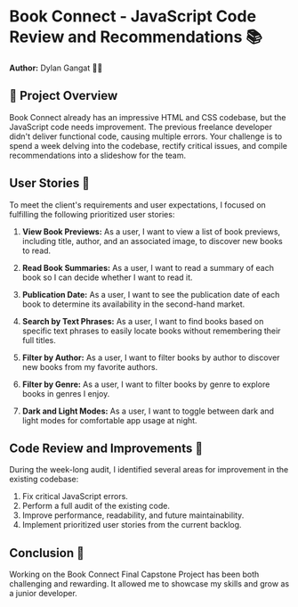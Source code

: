 # Book Connect - JavaScript Code Review and Recommendations 📚

**Author:** Dylan Gangat 🙋‍♂️

## 🎯 Project Overview

Book Connect already has an impressive HTML and CSS codebase, but the JavaScript code needs improvement. The previous freelance developer didn't deliver functional code, causing multiple errors. Your challenge is to spend a week delving into the codebase, rectify critical issues, and compile recommendations into a slideshow for the team.

## User Stories 📖

To meet the client's requirements and user expectations, I focused on fulfilling the following prioritized user stories:

1. **View Book Previews:** As a user, I want to view a list of book previews, including title, author, and an associated image, to discover new books to read.

2. **Read Book Summaries:** As a user, I want to read a summary of each book so I can decide whether I want to read it.

3. **Publication Date:** As a user, I want to see the publication date of each book to determine its availability in the second-hand market.

4. **Search by Text Phrases:** As a user, I want to find books based on specific text phrases to easily locate books without remembering their full titles.

5. **Filter by Author:** As a user, I want to filter books by author to discover new books from my favorite authors.

6. **Filter by Genre:** As a user, I want to filter books by genre to explore books in genres I enjoy.

7. **Dark and Light Modes:** As a user, I want to toggle between dark and light modes for comfortable app usage at night.

## Code Review and Improvements 🔧

During the week-long audit, I identified several areas for improvement in the existing codebase:

1. Fix critical JavaScript errors.
2. Perform a full audit of the existing code.
3. Improve performance, readability, and future maintainability.
4. Implement prioritized user stories from the current backlog.

## Conclusion 🎉

Working on the Book Connect Final Capstone Project has been both challenging and rewarding. It allowed me to showcase my skills and grow as a junior developer.
